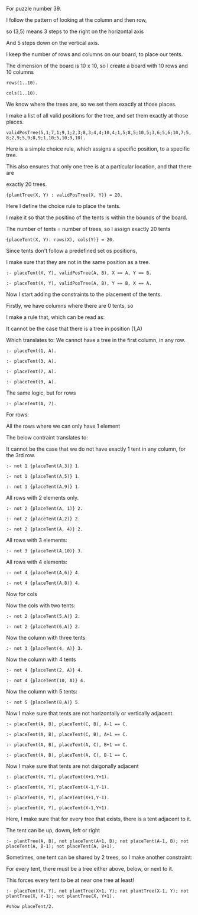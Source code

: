 For puzzle number 39.

 I follow the pattern of looking at the column and then row, 

 so (3,5) means 3 steps to the right on the horizontal axis

 And 5 steps down on the vertical axis.

 I keep the number of rows and columns on our board, to place our tents.

 The dimension of the board is 10 x 10, so I create a board with 10 rows and 10 columns

`
rows(1..10).
`

`
cols(1..10).
`


 We know where the trees are, so we set them exactly at those places.

 I make a list of all valid positions for the tree, and set them exactly at those places.

`validPosTree(5,1;7,1;9,1;2,3;8,3;4,4;10,4;1,5;8,5;10,5;3,6;5,6;10,7;5,8;2,9;5,9;8,9;1,10;5,10;9,10).`

 Here is a simple choice rule, which assigns a specific position, to a specific tree. 

 This also ensures that only one tree is at a particular location, and that there are

 exactly 20 trees.


`{plantTree(X, Y) : validPosTree(X, Y)} = 20.`

 Here I define the choice rule to place the tents. 

 I make it so that the positino of the tents is within the bounds of the board.

 The number of tents = number of trees, so I assign exactly 20 tents

`{placeTent(X, Y): rows(X), cols(Y)} = 20.`

 Since tents don't follow a predefined set os positions, 

 I make sure that they are not in the same position as a tree.

`
:- placeTent(X, Y), validPosTree(A, B), X == A, Y == B.
`

`
:- placeTent(X, Y), validPosTree(A, B), Y == B, X == A.
`

 Now I start adding the constraints to the placement of the tents.

 Firstly, we have columns where there are 0 tents, so 

 I make a rule that, which can be read as:

 It cannot be the case that there is a tree in position (1,A) 

 Which translates to: We cannot have a tree in the first column, in any row.

`
:- placeTent(1, A).
`

`
:- placeTent(3, A).
`

`
:- placeTent(7, A).
`

`
:- placeTent(9, A).
`

 The same logic, but for rows

`
:- placeTent(A, 7).
`

 For rows:

 All the rows where we can only have 1 element

 The below contraint translates to:

 It cannot be the case that we do not have exactly 1 tent in any column, for the 3rd row.

`
:- not 1 {placeTent(A,3)} 1.
`

`
:- not 1 {placeTent(A,5)} 1.
`

`
:- not 1 {placeTent(A,9)} 1.
`

 All rows with 2 elements only.

`
:- not 2 {placeTent(A, 1)} 2.
`

`
:- not 2 {placeTent(A,2)} 2.
`

`
:- not 2 {placeTent(A, 4)} 2.
`

 All rows with 3 elements:

`
:- not 3 {placeTent(A,10)} 3.
`

 All rows with 4 elements:

`
:- not 4 {placeTent(A,6)} 4.
`

`
:- not 4 {placeTent(A,8)} 4.
`

 Now for cols

 Now the cols with two tents:

`
:- not 2 {placeTent(5,A)} 2.
`

`
:- not 2 {placeTent(6,A)} 2.
`

 Now the column with three tents:

`
:- not 3 {placeTent(4, A)} 3.
`

 Now the column with 4 tents

`
:- not 4 {placeTent(2, A)} 4.
`

`
:- not 4 {placeTent(10, A)} 4.
`

 Now the column with 5 tents:

`
:- not 5 {placeTent(8,A)} 5.
`


 Now I make sure that tents are not horizontally or vertically adjacent.

`
:- placeTent(A, B), placeTent(C, B), A-1 == C. 
`

`
:- placeTent(A, B), placeTent(C, B), A+1 == C.
`

`
:- placeTent(A, B), placeTent(A, C), B+1 == C.
`

`
:- placeTent(A, B), placeTent(A, C), B-1 == C.
`

 Now I make sure that tents are not daigonally adjacent

`
:- placeTent(X, Y), placeTent(X+1,Y+1).
`

`
:- placeTent(X, Y), placeTent(X-1,Y-1).
`

`
:- placeTent(X, Y), placeTent(X+1,Y-1).
`

`
:- placeTent(X, Y), placeTent(X-1,Y+1).
`

 Here, I make sure that for every tree that exists, there is a tent adjacent to it.

 The tent can be up, dowm, left or right

`
:- plantTree(A, B), not placeTent(A+1, B); not placeTent(A-1, B); not placeTent(A, B-1); not placeTent(A, B+1).
`

 Sometimes, one tent can be shared by 2 trees, so I make another constraint:

 For every tent, there must be a tree either above, below, or next to it. 

 This forces every tent to be at near one tree at least! 

`
:- placeTent(X, Y), not plantTree(X+1, Y); not plantTree(X-1, Y); not plantTree(X, Y-1); not plantTree(X, Y+1).
`

`
#show placeTent/2.
`
